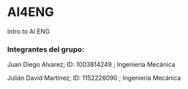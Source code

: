 # AI4ENG
Intro to AI ENG


### Integrantes del grupo:

Juan Diego Alvarez; ID: 1003814249 ; Ingeniería Mecánica

Julián David Martínez; ID: 1152226090 ; Ingeniería Mecánica
